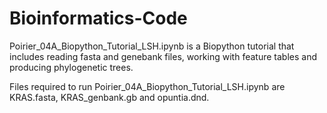 # Bioinformatics-Code

Poirier_04A_Biopython_Tutorial_LSH.ipynb is a Biopython tutorial that includes reading fasta and genebank files, working with feature tables and producing phylogenetic trees. 

Files required to run Poirier_04A_Biopython_Tutorial_LSH.ipynb are KRAS.fasta, KRAS_genbank.gb and opuntia.dnd. 
